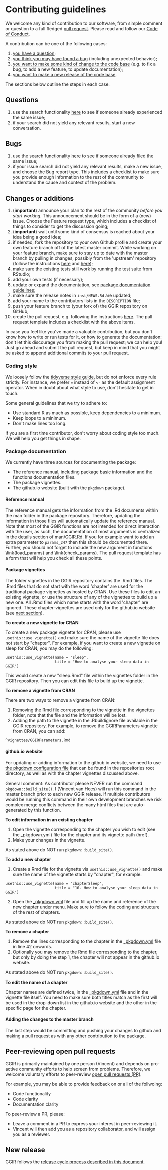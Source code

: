 # Contributing guidelines

We welcome any kind of contribution to our software, from simple comment or question to a full fledged [pull request](https://help.github.com/articles/about-pull-requests/). Please read and follow our [Code of Conduct](CODE_OF_CONDUCT.md).

A contribution can be one of the following cases:

1. [you have a question](#questions);
2. [you think you may have found a bug](#bugs) (including unexpected behavior);
3. [you want to make some kind of change to the code base](#changes-or-additions) (e.g. to fix a bug, to add a new feature, to update documentation);
4. [you want to make a new release of the code base](#new-release).

The sections below outline the steps in each case.

## Questions

1. use the search functionality [here](https://groups.google.com/g/RpackageGGIR) to see if someone already experienced the same issue;
2. if your search did not yield any relevant results, start a new conversation.

## Bugs

1. use the search functionality [here](https://github.com/wadpac/GGIR/issues) to see if someone already filed the same issue;
2. if your issue search did not yield any relevant results, make a new issue, and choose the Bug report type. This includes a checklist to make sure you provide enough information to the rest of the community to understand the cause and context of the problem.

## Changes or additions

1. (**important**) announce your plan to the rest of the community *before you start working*. This announcement should be in the form of a (new) issue. Choose the Feature request type, which includes a checklist of things to consider to get the discussion going;
2. (**important**) wait until some kind of consensus is reached about your idea being a good idea;
3. if needed, fork the repository to your own Github profile and create your own feature branch off of the latest master commit. While working on your feature branch, make sure to stay up to date with the master branch by pulling in changes, possibly from the 'upstream' repository (follow the instructions [here](https://help.github.com/articles/configuring-a-remote-for-a-fork/) and [here](https://help.github.com/articles/syncing-a-fork/));
4. make sure the existing tests still work by running the test suite from RStudio;
5. add your own tests (if necessary);
6. update or expand the documentation, see [package documentation guidelines](#package-documentation);
7. make sure the release notes in `inst/NEWS.Rd` are updated;
8. add your name to the contributors lists in the `DESCRIPTION` file;
9. push your feature branch to (your fork of) the GGIR repository on GitHub;
10. create the pull request, e.g. following the instructions [here](https://help.github.com/articles/creating-a-pull-request/). The pull request template includes a checklist with the above items.

In case you feel like you've made a valuable contribution, but you don't know how to write or run tests for it, or how to generate the documentation: don't let this discourage you from making the pull request; we can help you! Just go ahead and submit the pull request, but keep in mind that you might be asked to append additional commits to your pull request.

### Coding style

We loosely follow the [tidyverse style guide](https://style.tidyverse.org/), but do not enforce every rule strictly.
For instance, we prefer `=` instead of `<-` as the default assignment operator.
When in doubt about what style to use, don't hesitate to get in touch.

Some general guidelines that we try to adhere to:

- Use standard R as much as possible, keep dependencies to a minimum.
- Keep loops to a minimum.
- Don't make lines too long.

If you are a first time contributor, don't worry about coding style too much.
We will help you get things in shape.

### Package documentation

We currently have three sources for documenting the package:

- The reference manual, including package basic information and the functions documentation files.
- The package vignettes.
- The github.io website (built with the `pkgdown` package).

#### Reference manual

The reference manual gets the information from the .Rd documents within the man
folder in the package repository. Therefore, updating the information in those
files will automatically update the reference manual. Note that most of the GGIR
functions are not intended for direct interaction with the user, as such, the
documentation of most arguments is centralized in the details section of man/GGIR.Rd. 
If you for example want to add an extra parameter to `params_247` then this should
be documented there. Further, you should not forget to include the new argument in
functions \link{load_params} and \link{check_params}. The pull request template has a
form that will help you check all these points.

#### Package vignettes

The folder vignettes in the GGIR repository contains the .Rmd files. The .Rmd files
that do not start with the word 'chapter' are used for the traditional package vignettes
as hosted by CRAN. Use these files to edit an existing vignette, or use the structure
of any of the vignettes to build up a new one. All .Rmd files which name 
starts with the word 'chapter' are ignored. These chapter-vignettes are used only for
the github.io website (see [next section](#github.io-website)).

**To create a new vignette for CRAN**

To create a new package vignette for CRAN, please use `usethis::use_vignette()` and
make sure the name of the vignette file does not start by "chapter". For example,
if you want to create a new vignette on sleep for CRAN, you may do the following:

```
usethis::use_vignette(name = "sleep", 
                      title = "How to analyse your sleep data in GGIR")
```
This would create a new "sleep.Rmd" file within the vignettes folder in the GGIR
repository. Then you can edit this file to build up the vignette.

**To remove a vignette from CRAN**

There are two ways to remove a vignette from CRAN:

1. Removing the Rmd file corresponding to the vignette in the vignettes folder,
note that the file and the information will be lost.
2. Adding the path to the vignette in the .Rbuildignore file available in the
GGIR repository. For example, to remove the GGIRParameters vignette from CRAN, you
can add:

```
^vignettes/GGIRParameters.Rmd

```

#### github.io website

For updating or adding information to the github.io website, we need to use
[the pkgdown configuration file](_pkgdown.yml) that can be found in the repositories 
root directory, as well as with the chapter vignettes discussed above.


General comment: As contributor please NEVER run the command `pkgdown::build_site()`.
I (Vincent van Hees) will run this command in the master branch prior to each new
GGIR release. If multiple contributors would be running this command in their own 
development branches we risk complex merge conflicts between the many html files 
that are auto-generated by this function.

**To edit information in an existing chapter**

1. Open the vignette corresponding to the chapter you wish to edit (see the _pkgdown.yml) 
file for the chapter and its vignette path (href).
2. Make your changes in the vignette.

As stated above do NOT run `pkgdown::build_site()`.

**To add a new chapter**

1. Create a Rmd file for the vignette via `usethis::use_vignette()` and make sure the 
name of the vignette starts by "chapter", for example: 

```
usethis::use_vignette(name = "chapterSleep", 
                      title = "10. How to analyse your sleep data in GGIR")
```

2. Open the [_pkgdown.yml](_pkgdown.yml) file and fill up the name and reference of the
new chapter under menu. Make sure to follow the coding and structure of the rest of chapters.

As stated above do NOT run `pkgdown::build_site()`.

**To remove a chapter**

1. Remove the lines corresponding to the chapter in the [_pkgdown.yml](_pkgdown.yml) file
in line 42 onwards.
2. Optionally you may remove the Rmd file corresponding to the chapter, but only by doing the
step 1, the chapter will not appear in the github.io website.

As stated above do NOT run `pkgdown::build_site()`.

**To edit the name of a chapter**

Chapter names are defined twice, in the [_pkgdown.yml](_pkgdown.yml) file and in the
vignette file itself. You need to make sure both titles match as the first will be 
used in the drop-down list in the github.io website and the other in the specific
page for the chapter. 

#### Adding the changes to the master branch

The last step would be committing and pushing your changes to github and making a
pull request as with any other contribution to the package. 

## Peer-reviewing open pull requests

GGIR is primarily maintained by one person (Vincent) and depends on pro-active community efforts to help screen from problems.
Therefore, we welcome voluntary efforts to peer-review [open pull requests (PR)](https://github.com/wadpac/GGIR/pulls).

For example, you may be able to provide feedback on or all of the follwoing:
- Code functionality
- Code clarity
- Documentation clarity

To peer-review a PR, please:
- Leave a comment in a PR to express your interest in peer-reviewing it.
- Vincent will then add you as a repository collaborator, and will assign you as a reviewer.

## New release

GGIR follows the [release cycle process described in this document](RELEASE_CYCLE.md).